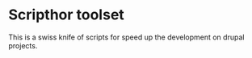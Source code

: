 # Scripthor toolset

This is a swiss knife of scripts for speed up the development on drupal projects.


